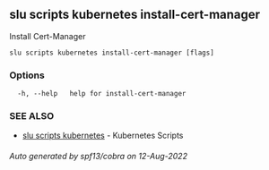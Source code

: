 ## slu scripts kubernetes install-cert-manager

Install Cert-Manager

```
slu scripts kubernetes install-cert-manager [flags]
```

### Options

```
  -h, --help   help for install-cert-manager
```

### SEE ALSO

* [slu scripts kubernetes](slu_scripts_kubernetes.md)	 - Kubernetes Scripts

###### Auto generated by spf13/cobra on 12-Aug-2022
